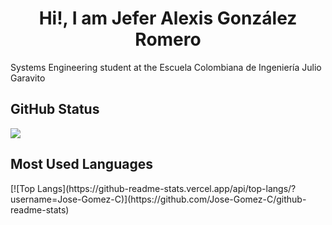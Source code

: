 <h1 align="center">Hi!, I am Jefer Alexis González Romero</h1>
<p  align ="left">Systems Engineering student at the Escuela Colombiana de Ingeniería Julio Garavito</p>
<h2 align="left">GitHub Status</h2>
<div>
    <img  src="https://github-readme-stats.vercel.app/api?username=Jose-Gomez-C&show_icons=true&theme=dracula")>
</div>
<h2 align="left">Most Used Languages</h2>
[![Top Langs](https://github-readme-stats.vercel.app/api/top-langs/?username=Jose-Gomez-C)](https://github.com/Jose-Gomez-C/github-readme-stats) 
